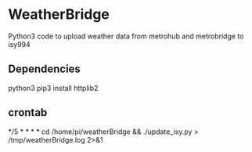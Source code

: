 # WeatherBridge
Python3 code to upload weather data from metrohub and metrobridge to isy994

## Dependencies
python3
pip3 install httplib2


## crontab
 */5 *   *   *   *   cd /home/pi/weatherBridge && ./update_isy.py > /tmp/weatherBridge.log 2>&1
